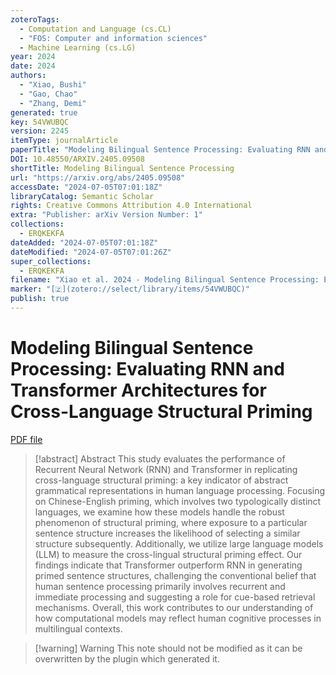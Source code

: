 ```yaml
---
zoteroTags:
  - Computation and Language (cs.CL)
  - "FOS: Computer and information sciences"
  - Machine Learning (cs.LG)
year: 2024
date: 2024
authors:
  - "Xiao, Bushi"
  - "Gao, Chao"
  - "Zhang, Demi"
generated: true
key: 54VWUBQC
version: 2245
itemType: journalArticle
paperTitle: "Modeling Bilingual Sentence Processing: Evaluating RNN and Transformer Architectures for Cross-Language Structural Priming"
DOI: 10.48550/ARXIV.2405.09508
shortTitle: Modeling Bilingual Sentence Processing
url: "https://arxiv.org/abs/2405.09508"
accessDate: "2024-07-05T07:01:18Z"
libraryCatalog: Semantic Scholar
rights: Creative Commons Attribution 4.0 International
extra: "Publisher: arXiv Version Number: 1"
collections:
  - ERQKEKFA
dateAdded: "2024-07-05T07:01:18Z"
dateModified: "2024-07-05T07:01:26Z"
super_collections:
  - ERQKEKFA
filename: "Xiao et al. 2024 - Modeling Bilingual Sentence Processing: Evaluating RNN and Transformer Architectures for Cross-Language Structural Priming.pdf"
marker: "[🇿](zotero://select/library/items/54VWUBQC)"
publish: true
---
```

# Modeling Bilingual Sentence Processing: Evaluating RNN and Transformer Architectures for Cross-Language Structural Priming

[PDF file](/Papers/PDFs/Xiao%20et%20al.%202024%20-%20Modeling%20Bilingual%20Sentence%20Processing:%20Evaluating%20RNN%20and%20Transformer%20Architectures%20for%20Cross-Language%20Structural%20Priming.pdf)

> [!abstract] Abstract
> This study evaluates the performance of Recurrent Neural Network (RNN) and Transformer in replicating cross-language structural priming: a key indicator of abstract grammatical representations in human language processing. Focusing on Chinese-English priming, which involves two typologically distinct languages, we examine how these models handle the robust phenomenon of structural priming, where exposure to a particular sentence structure increases the likelihood of selecting a similar structure subsequently. Additionally, we utilize large language models (LLM) to measure the cross-lingual structural priming effect. Our findings indicate that Transformer outperform RNN in generating primed sentence structures, challenging the conventional belief that human sentence processing primarily involves recurrent and immediate processing and suggesting a role for cue-based retrieval mechanisms. Overall, this work contributes to our understanding of how computational models may reflect human cognitive processes in multilingual contexts.

>[!warning] Warning
> This note should not be modified as it can be overwritten by the plugin which generated it.

